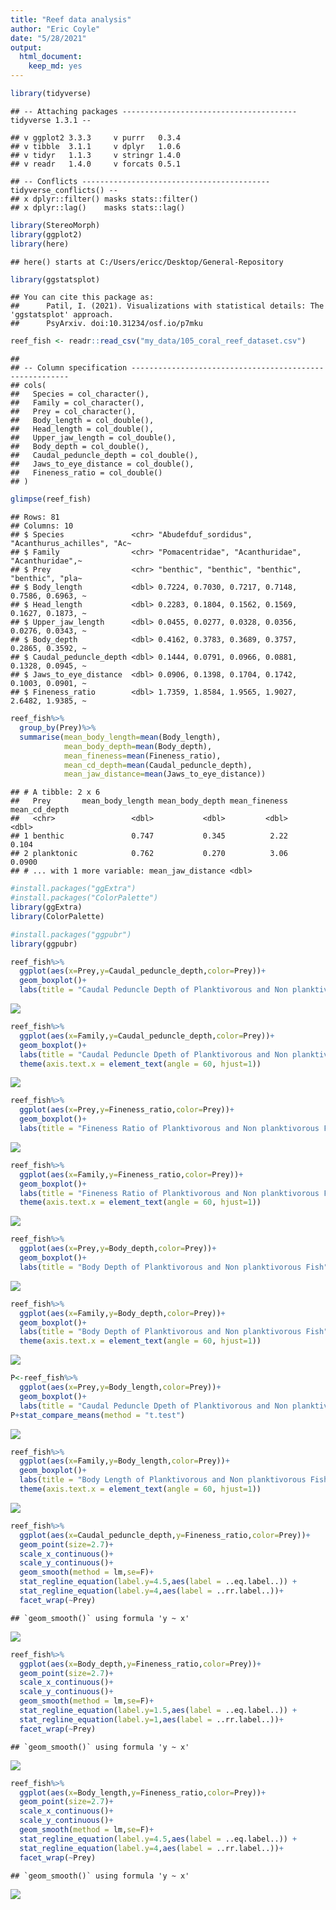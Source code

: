 ```yaml
---
title: "Reef data analysis"
author: "Eric Coyle"
date: "5/28/2021"
output: 
  html_document: 
    keep_md: yes
---
```








```r
library(tidyverse)
```

```
## -- Attaching packages --------------------------------------- tidyverse 1.3.1 --
```

```
## v ggplot2 3.3.3     v purrr   0.3.4
## v tibble  3.1.1     v dplyr   1.0.6
## v tidyr   1.1.3     v stringr 1.4.0
## v readr   1.4.0     v forcats 0.5.1
```

```
## -- Conflicts ------------------------------------------ tidyverse_conflicts() --
## x dplyr::filter() masks stats::filter()
## x dplyr::lag()    masks stats::lag()
```

```r
library(StereoMorph)
library(ggplot2)
library(here)
```

```
## here() starts at C:/Users/ericc/Desktop/General-Repository
```


```r
library(ggstatsplot)
```

```
## You can cite this package as:
##      Patil, I. (2021). Visualizations with statistical details: The 'ggstatsplot' approach.
##      PsyArxiv. doi:10.31234/osf.io/p7mku
```

```r
reef_fish <- readr::read_csv("my_data/105_coral_reef_dataset.csv")
```

```
## 
## -- Column specification --------------------------------------------------------
## cols(
##   Species = col_character(),
##   Family = col_character(),
##   Prey = col_character(),
##   Body_length = col_double(),
##   Head_length = col_double(),
##   Upper_jaw_length = col_double(),
##   Body_depth = col_double(),
##   Caudal_peduncle_depth = col_double(),
##   Jaws_to_eye_distance = col_double(),
##   Fineness_ratio = col_double()
## )
```


```r
glimpse(reef_fish)
```

```
## Rows: 81
## Columns: 10
## $ Species               <chr> "Abudefduf_sordidus", "Acanthurus_achilles", "Ac~
## $ Family                <chr> "Pomacentridae", "Acanthuridae", "Acanthuridae",~
## $ Prey                  <chr> "benthic", "benthic", "benthic", "benthic", "pla~
## $ Body_length           <dbl> 0.7224, 0.7030, 0.7217, 0.7148, 0.7586, 0.6963, ~
## $ Head_length           <dbl> 0.2283, 0.1804, 0.1562, 0.1569, 0.1627, 0.1873, ~
## $ Upper_jaw_length      <dbl> 0.0455, 0.0277, 0.0328, 0.0356, 0.0276, 0.0343, ~
## $ Body_depth            <dbl> 0.4162, 0.3783, 0.3689, 0.3757, 0.2865, 0.3592, ~
## $ Caudal_peduncle_depth <dbl> 0.1444, 0.0791, 0.0966, 0.0881, 0.1328, 0.0945, ~
## $ Jaws_to_eye_distance  <dbl> 0.0906, 0.1398, 0.1704, 0.1742, 0.1003, 0.0901, ~
## $ Fineness_ratio        <dbl> 1.7359, 1.8584, 1.9565, 1.9027, 2.6482, 1.9385, ~
```


```r
reef_fish%>%
  group_by(Prey)%>%
  summarise(mean_body_length=mean(Body_length),
            mean_body_depth=mean(Body_depth),
            mean_fineness=mean(Fineness_ratio),
            mean_cd_depth=mean(Caudal_peduncle_depth),
            mean_jaw_distance=mean(Jaws_to_eye_distance))
```

```
## # A tibble: 2 x 6
##   Prey       mean_body_length mean_body_depth mean_fineness mean_cd_depth
##   <chr>                 <dbl>           <dbl>         <dbl>         <dbl>
## 1 benthic               0.747           0.345          2.22        0.104 
## 2 planktonic            0.762           0.270          3.06        0.0900
## # ... with 1 more variable: mean_jaw_distance <dbl>
```




```r
#install.packages("ggExtra")
#install.packages("ColorPalette")
library(ggExtra)
library(ColorPalette)
```




```r
#install.packages("ggpubr")
library(ggpubr)
```

```r
reef_fish%>%
  ggplot(aes(x=Prey,y=Caudal_peduncle_depth,color=Prey))+
  geom_boxplot()+
  labs(title = "Caudal Peduncle Depth of Planktivorous and Non planktivorous Fish",x="Prey Type",y="Caudal Peduncle Depth")+stat_compare_means(method = "t.test")
```

![](Fish-data-analysis_files/figure-html/unnamed-chunk-8-1.png)<!-- -->

```r
reef_fish%>%
  ggplot(aes(x=Family,y=Caudal_peduncle_depth,color=Prey))+
  geom_boxplot()+
  labs(title = "Caudal Peduncle Dpeth of Planktivorous and Non planktivorous Fish",x="Prey Type",y="Caudal Peduncle Depth")+
  theme(axis.text.x = element_text(angle = 60, hjust=1))
```

![](Fish-data-analysis_files/figure-html/unnamed-chunk-9-1.png)<!-- -->



```r
reef_fish%>%
  ggplot(aes(x=Prey,y=Fineness_ratio,color=Prey))+
  geom_boxplot()+
  labs(title = "Fineness Ratio of Planktivorous and Non planktivorous Fish",x="Prey Type",y="Fineness Ratio")+stat_compare_means(method = "t.test")
```

![](Fish-data-analysis_files/figure-html/unnamed-chunk-10-1.png)<!-- -->

```r
reef_fish%>%
  ggplot(aes(x=Family,y=Fineness_ratio,color=Prey))+
  geom_boxplot()+
  labs(title = "Fineness Ratio of Planktivorous and Non planktivorous Fish",x="Prey Type",y="Caudal Peduncle Depth")+
  theme(axis.text.x = element_text(angle = 60, hjust=1))
```

![](Fish-data-analysis_files/figure-html/unnamed-chunk-11-1.png)<!-- -->


```r
reef_fish%>%
  ggplot(aes(x=Prey,y=Body_depth,color=Prey))+
  geom_boxplot()+
  labs(title = "Body Depth of Planktivorous and Non planktivorous Fish",x="Prey Type",y="Body Depth")+stat_compare_means(method = "t.test")
```

![](Fish-data-analysis_files/figure-html/unnamed-chunk-12-1.png)<!-- -->

```r
reef_fish%>%
  ggplot(aes(x=Family,y=Body_depth,color=Prey))+
  geom_boxplot()+
  labs(title = "Body Depth of Planktivorous and Non planktivorous Fish",x="Prey Type",y="Body Depth")+
  theme(axis.text.x = element_text(angle = 60, hjust=1))
```

![](Fish-data-analysis_files/figure-html/unnamed-chunk-13-1.png)<!-- -->


```r
P<-reef_fish%>%
  ggplot(aes(x=Prey,y=Body_length,color=Prey))+
  geom_boxplot()+
  labs(title = "Caudal Peduncle Dpeth of Planktivorous and Non planktivorous Fish",x="Prey Type",y="Caudal Peduncle Depth")
P+stat_compare_means(method = "t.test")
```

![](Fish-data-analysis_files/figure-html/unnamed-chunk-14-1.png)<!-- -->



```r
reef_fish%>%
  ggplot(aes(x=Family,y=Body_length,color=Prey))+
  geom_boxplot()+
  labs(title = "Body Length of Planktivorous and Non planktivorous Fish",x="Prey Type",y="Body Length")+
  theme(axis.text.x = element_text(angle = 60, hjust=1))
```

![](Fish-data-analysis_files/figure-html/unnamed-chunk-15-1.png)<!-- -->




```r
reef_fish%>%
  ggplot(aes(x=Caudal_peduncle_depth,y=Fineness_ratio,color=Prey))+
  geom_point(size=2.7)+
  scale_x_continuous()+
  scale_y_continuous()+
  geom_smooth(method = lm,se=F)+
  stat_regline_equation(label.y=4.5,aes(label = ..eq.label..)) +
  stat_regline_equation(label.y=4,aes(label = ..rr.label..))+
  facet_wrap(~Prey)
```

```
## `geom_smooth()` using formula 'y ~ x'
```

![](Fish-data-analysis_files/figure-html/unnamed-chunk-16-1.png)<!-- -->


```r
reef_fish%>%
  ggplot(aes(x=Body_depth,y=Fineness_ratio,color=Prey))+
  geom_point(size=2.7)+
  scale_x_continuous()+
  scale_y_continuous()+
  geom_smooth(method = lm,se=F)+
  stat_regline_equation(label.y=1.5,aes(label = ..eq.label..)) +
  stat_regline_equation(label.y=1,aes(label = ..rr.label..))+
  facet_wrap(~Prey)
```

```
## `geom_smooth()` using formula 'y ~ x'
```

![](Fish-data-analysis_files/figure-html/unnamed-chunk-17-1.png)<!-- -->

```r
reef_fish%>%
  ggplot(aes(x=Body_length,y=Fineness_ratio,color=Prey))+
  geom_point(size=2.7)+
  scale_x_continuous()+
  scale_y_continuous()+
  geom_smooth(method = lm,se=F)+
  stat_regline_equation(label.y=4.5,aes(label = ..eq.label..)) +
  stat_regline_equation(label.y=4,aes(label = ..rr.label..))+
  facet_wrap(~Prey)
```

```
## `geom_smooth()` using formula 'y ~ x'
```

![](Fish-data-analysis_files/figure-html/unnamed-chunk-18-1.png)<!-- -->

